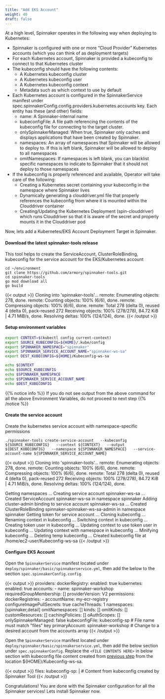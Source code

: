 ```yaml
---
title: "Add EKS Account"
weight: 40
draft: false
---
```


At a high level, Spinnaker operates in the following way when deploying to Kubernetes:

- Spinnaker is configured with one or more “Cloud Provider” Kubernetes accounts (which you can think of as deployment targets)
- For each Kubernetes account, Spinnaker is provided a kubeconfig to connect to that Kubernetes cluster
- The kubeconfig should have the following contents:
  - A Kubernetes kubeconfig cluster
  - A Kubernetes kubeconfig user
  - A Kubernetes kubeconfig context
  - Metadata such as which context to use by default
- Each Kubernetes account is configured in the SpinnakerService manifest under spec.spinnakerConfig.config.providers.kubernetes.accounts key. Each entity has these (and other) fields:
  - name: A Spinnaker-internal name
  - kubeconfigFile: A file path referencing the contents of the kubeconfig file for connecting to the target cluster.
  - onlySpinnakerManaged: When true, Spinnaker only caches and displays applications that have been created by Spinnaker. 
  - namespaces: An array of namespaces that Spinnaker will be allowed to deploy to. If this is left blank, Spinnaker will be allowed to deploy to all namespaces
  - omitNamespaces: If namespaces is left blank, you can blacklist specific namespaces to indicate to Spinnaker that it should not deploy to those namespaces
- If the kubeconfig is properly referenced and available, Operator will take care of the following:
  - Creating a Kubernetes secret containing your kubeconfig in the namespace where Spinnaker lives
  - Dynamically generating a clouddriver.yml file that properly references the kubeconfig from where it is mounted within the Clouddriver container
  - Creating/Updating the Kubernetes Deployment (spin-clouddriver) which runs Clouddriver so that it is aware of the secret and properly mounts it in the Clouddriver pod

Now, lets add a Kubernetes/EKS Account Deployment Target in Spinnaker.

#### Download the latest spinnaker-tools release

This tool helps to create the ServiceAccount, ClusterRoleBinding, kubeconfig for the service account for the EKS/Kubernetes account
```
cd ~/environment
git clone https://github.com/armory/spinnaker-tools.git
cd spinnaker-tools
go mod download all
go build
```

{{< output >}}
Cloning into 'spinnaker-tools'...
remote: Enumerating objects: 278, done.
remote: Counting objects: 100% (6/6), done.
remote: Compressing objects: 100% (6/6), done.
remote: Total 278 (delta 0), reused 4 (delta 0), pack-reused 272
Receiving objects: 100% (278/278), 84.72 KiB | 4.71 MiB/s, done.
Resolving deltas: 100% (124/124), done.
{{< /output >}}

#### Setup environment variables

  ```sh
  export CONTEXT=$(kubectl config current-context)
  export SOURCE_KUBECONFIG=${HOME}/.kube/config
  export SPINNAKER_NAMESPACE="spinnaker"
  export SPINNAKER_SERVICE_ACCOUNT_NAME="spinnaker-ws-sa"
  export DEST_KUBECONFIG=${HOME}/Kubeconfig-ws-sa

  echo $CONTEXT
  echo $SOURCE_KUBECONFIG
  echo $SPINNAKER_NAMESPACE
  echo $SPINNAKER_SERVICE_ACCOUNT_NAME
  echo $DEST_KUBECONFIG
  ```

{{% notice info %}}
If you do not see output from the above command for all the above Environment Variables, do not proceed to next step
{{% /notice %}}


#### Create the service account

Create the kubernetes service account with namespace-specific permissions

```
./spinnaker-tools create-service-account   --kubeconfig ${SOURCE_KUBECONFIG}   --context ${CONTEXT}   --output ${DEST_KUBECONFIG}   --namespace ${SPINNAKER_NAMESPACE}   --service-account-name ${SPINNAKER_SERVICE_ACCOUNT_NAME}
```
{{< output >}}
Cloning into 'spinnaker-tools'...
remote: Enumerating objects: 278, done.
remote: Counting objects: 100% (6/6), done.
remote: Compressing objects: 100% (6/6), done.
remote: Total 278 (delta 0), reused 4 (delta 0), pack-reused 272
Receiving objects: 100% (278/278), 84.72 KiB | 4.71 MiB/s, done.
Resolving deltas: 100% (124/124), done.

Getting namespaces ...
Creating service account spinnaker-ws-sa ...
Created ServiceAccount spinnaker-ws-sa in namespace spinnaker
Adding cluster-admin binding to service account spinnaker-ws-sa ...
Created ClusterRoleBinding spinnaker-spinnaker-ws-sa-admin in namespace spinnaker
Getting token for service account ... 
Cloning kubeconfig ... 
Renaming context in kubeconfig ... 
Switching context in kubeconfig ... 
Creating token user in kubeconfig ... 
Updating context to use token user in kubeconfig ... 
Updating context with namespace in kubeconfig ... 
Minifying kubeconfig ... 
Deleting temp kubeconfig ... 
Created kubeconfig file at /home/ec2-user/Kubeconfig-ws-sa
{{< /output >}}


#### Configure EKS Account


Open the `SpinnakerService` manifest located under `deploy/spinnaker/basic/spinnakerservice.yml`, then add the below to the section `spec.spinnakerConfig.config`.

  {{< output >}}
        providers:
            dockerRegistry:
              enabled: true
            kubernetes:
              enabled: true
              accounts:
              - name: spinnaker-workshop
                requiredGroupMembership: []
                providerVersion: V2
                permissions:
                dockerRegistries:
                  - accountName: my-ecr-registry
                configureImagePullSecrets: true
                cacheThreads: 1
                namespaces: [spinnaker,detail]
                omitNamespaces: []
                kinds: []
                omitKinds: []
                customResources: []
                cachingPolicies: []
                oAuthScopes: []
                onlySpinnakerManaged: false
                kubeconfigFile: kubeconfig-sp  # File name must match "files" key
              primaryAccount: spinnaker-workshop  # Change to a desired account from the accounts array
   {{< /output >}}


Open the `SpinnakerService` manifest located under `deploy/spinnaker/basic/spinnakerservice.yml`, then add the below section under `spec.spinnakerConfig`. Replace the `<FILE CONTENTS HERE>` in below section with kubeconfig file content created from [previous step](/265_spinnaker_eks/add_eks-cccount/#create-the-service-account) from the location ${HOME}/Kubeconfig-ws-sa. 

  {{< output >}}
    files: 
        kubeconfig-sp: |
           <FILE CONTENTS HERE> # Content from kubeconfig created by Spinnaker Tool
   {{< /output >}}

Congratulations! You are done with the Spinnaker configuration for all the Spinnaker services! Lets install Spinnaker now.